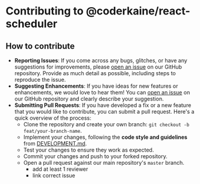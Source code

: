 # Contributing to @coderkaine/react-scheduler

## How to contribute

- **Reporting Issues**: If you come across any bugs, glitches, or have any suggestions for improvements, please [open an issue](https://github.com/Coderkaine/react-scheduler/issues) on our GitHub repository. Provide as much detail as possible, including steps to reproduce the issue.
- **Suggesting Enhancements**: If you have ideas for new features or enhancements, we would love to hear them! You can [open an issue](https://github.com/Coderkaine/react-scheduler/issues) on our GitHub repository and clearly describe your suggestion.
- **Submitting Pull Requests**: If you have developed a fix or a new feature that you would like to contribute, you can submit a pull request. Here's a quick overview of the process:
    - Clone the repository and create your own branch: `git checkout -b feat/your-branch-name`.
    - Implement your changes, following the **code style and guidelines** from [DEVELOPMENT.md](DEVELOPMENT.md).
    - Test your changes to ensure they work as expected.
    - Commit your changes and push to your forked repository.
    - Open a pull request against our main repository's `master` branch.
        - add at least 1 reviewer
        - link correct issue